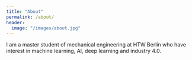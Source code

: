 ```yaml
---
title: "About"
permalink: /about/
header:
  image: "/images/about.jpg"
---
```


I am a master student of mechanical engineering at HTW Berlin who have interest in machine learning, AI, deep learning and industry 4.0.  
